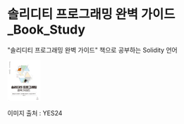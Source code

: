# 솔리디티 프로그래밍 완벽 가이드_Book_Study

"솔리디티 프로그래밍 완벽 가이드" 책으로 공부하는 Solidity 언어

<img src="./assets/XL.jpeg" alt="솔리디티 프로그래밍 완벽 가이드 - 예스24" style="zoom: 25%;" width="300px" />

이미지 출처 : YES24
